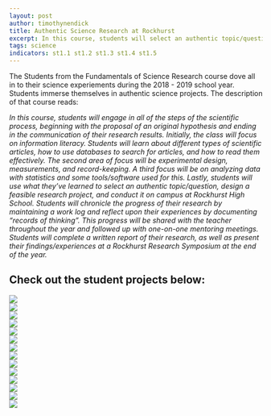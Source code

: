 ```yaml
---
layout: post
author: timothynendick
title: Authentic Science Research at Rockhurst
excerpt: In this course, students will select an authentic topic/question, design a feasible research project, and conduct it on campus at Rockhurst High School.
tags: science
indicators: st1.1 st1.2 st1.3 st1.4 st1.5
---
```


The Students from the Fundamentals of Science Research course dove all in to their science experiements during the 2018 - 2019 school year. Students immerse themselves in authentic science projects. The description of that course reads:

<i>In this course, students will engage in all of the steps of the scientific process, beginning with the proposal of an original hypothesis and ending in the communication of their research results. Initially, the class will focus on information literacy. Students will learn about different types of scientific articles, how to use databases to search for articles, and how to read them effectively. The second area of focus will be experimental design, measurements, and record-keeping. A third focus will be on analyzing data with statistics and some tools/software used for this. Lastly, students will use what they’ve learned to select an authentic topic/question, design a feasible research project, and conduct it on campus at Rockhurst High School. Students will chronicle the progress of their research by maintaining a work log and reflect upon their experiences by documenting “records of thinking”. This progress will be shared with the teacher throughout the year and followed up with one-on-one mentoring meetings. Students will complete a written report of their research, as well as present their findings/experiences at a Rockhurst Research Symposium at the end of the year.</i>

## Check out the student projects below:

<div class="flex-wrapper">
  <img src="{{site.baseurl}}/img/FSR1.png">
</div>

<div class="flex-wrapper">
  <img src="{{site.baseurl}}/img/FSR2.png">
</div>

<div class="flex-wrapper">
  <img src="{{site.baseurl}}/img/FSR3.png">
</div>

<div class="flex-wrapper">
  <img src="{{site.baseurl}}/img/FSR4.png">
</div>

<div class="flex-wrapper">
  <img src="{{site.baseurl}}/img/FSR5.png">
</div>

<div class="flex-wrapper">
  <img src="{{site.baseurl}}/img/FSR6.png">
</div>

<div class="flex-wrapper">
  <img src="{{site.baseurl}}/img/FSR7.png">
</div>

<div class="flex-wrapper">
  <img src="{{site.baseurl}}/img/FSR8.png">
</div>

<div class="flex-wrapper">
  <img src="{{site.baseurl}}/img/FSR9.png">
</div>


<div class="flex-wrapper">
  <img src="{{site.baseurl}}/img/FSR10.png">
</div>

<div class="flex-wrapper">
  <img src="{{site.baseurl}}/img/FSR11.png">
</div>

<div class="flex-wrapper">
  <img src="{{site.baseurl}}/img/FSR12.png">
</div>

<div class="flex-wrapper">
  <img src="{{site.baseurl}}/img/FSR13.png">
</div>

<div class="flex-wrapper">
  <img src="{{site.baseurl}}/img/FSR14.png">
</div>



